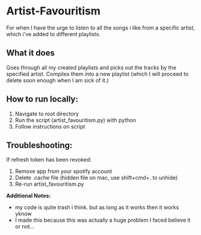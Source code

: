 # Artist-Favouritism
For when I have the urge to listen to all the songs i like from a specific artist, which i've added to different playlists.

## What it does
Goes through all my created playlists and picks out the tracks by the specified artist. Compiles them into a new playlist (which I will proceed to delete soon enough when I am sick of it.)


## How to run locally:
1. Navigate to root directory
2. Run the script (artist_favouritism.py) with python
3. Follow instructions on script


## Troubleshooting:
If refresh token has been revoked:
1. Remove app from your spotify account
2. Delete .cache file (hidden file on mac, use shift+cmd+. to unhide)
3. Re-run artist_favouritism.py

**Additional Notes:**
- my code is quite trash i think. but as long as it works then it works yknow
- I made this because this was actually a huge problem I faced believe it or not...
